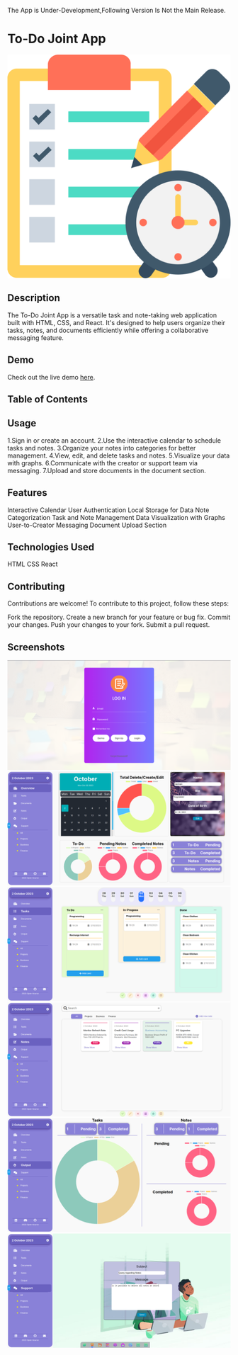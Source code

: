 The App is Under-Development,Following Version Is Not the Main Release.
# To-Do Joint App

![Notes-Todo](/public/favicon.png)

## Description

The To-Do Joint App is a versatile task and note-taking web application built with HTML, CSS, and React. It's designed to help users organize their tasks, notes, and documents efficiently while offering a collaborative messaging feature.

## Demo

Check out the live demo [here](https://note-todo-app.vercel.app/).

## Table of Contents


## Usage

1.Sign in or create an account.
2.Use the interactive calendar to schedule tasks and notes.
3.Organize your notes into categories for better management.
4.View, edit, and delete tasks and notes.
5.Visualize your data with graphs.
6.Communicate with the creator or support team via messaging.
7.Upload and store documents in the document section.


## Features

Interactive Calendar
User Authentication
Local Storage for Data
Note Categorization
Task and Note Management
Data Visualization with Graphs
User-to-Creator Messaging
Document Upload Section

## Technologies Used
HTML
CSS
React


## Contributing
Contributions are welcome! To contribute to this project, follow these steps:

Fork the repository.
Create a new branch for your feature or bug fix.
Commit your changes.
Push your changes to your fork.
Submit a pull request.

## Screenshots
![Login](/ShowCase/1.png)
![Overview](/ShowCase/2.png)
![Todo](/ShowCase/3.png)
![Notes](/ShowCase/4.png)
![Output](/ShowCase/5.png)
![Support](/ShowCase/6.png)
